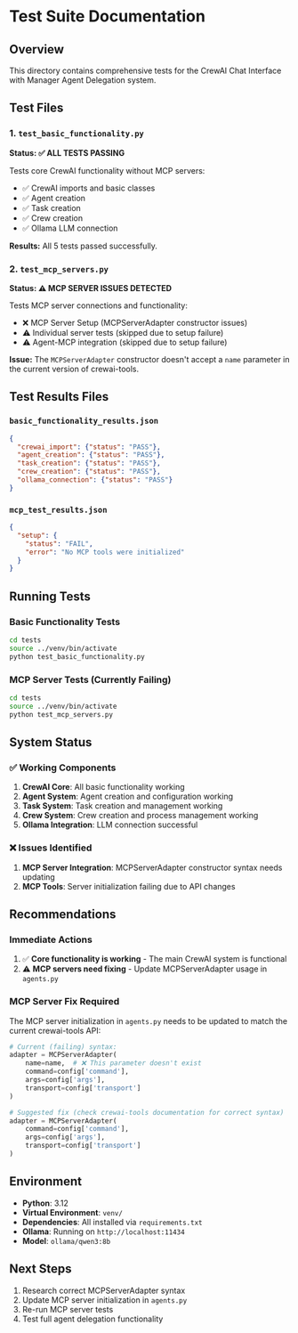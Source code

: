 # Test Suite Documentation

## Overview
This directory contains comprehensive tests for the CrewAI Chat Interface with Manager Agent Delegation system.

## Test Files

### 1. `test_basic_functionality.py`
**Status: ✅ ALL TESTS PASSING**

Tests core CrewAI functionality without MCP servers:
- ✅ CrewAI imports and basic classes
- ✅ Agent creation
- ✅ Task creation  
- ✅ Crew creation
- ✅ Ollama LLM connection

**Results:** All 5 tests passed successfully.

### 2. `test_mcp_servers.py`
**Status: ⚠️ MCP SERVER ISSUES DETECTED**

Tests MCP server connections and functionality:
- ❌ MCP Server Setup (MCPServerAdapter constructor issues)
- ⚠️ Individual server tests (skipped due to setup failure)
- ⚠️ Agent-MCP integration (skipped due to setup failure)

**Issue:** The `MCPServerAdapter` constructor doesn't accept a `name` parameter in the current version of crewai-tools.

## Test Results Files

### `basic_functionality_results.json`
```json
{
  "crewai_import": {"status": "PASS"},
  "agent_creation": {"status": "PASS"},
  "task_creation": {"status": "PASS"},
  "crew_creation": {"status": "PASS"},
  "ollama_connection": {"status": "PASS"}
}
```

### `mcp_test_results.json`
```json
{
  "setup": {
    "status": "FAIL",
    "error": "No MCP tools were initialized"
  }
}
```

## Running Tests

### Basic Functionality Tests
```bash
cd tests
source ../venv/bin/activate
python test_basic_functionality.py
```

### MCP Server Tests (Currently Failing)
```bash
cd tests
source ../venv/bin/activate
python test_mcp_servers.py
```

## System Status

### ✅ Working Components
1. **CrewAI Core**: All basic functionality working
2. **Agent System**: Agent creation and configuration working
3. **Task System**: Task creation and management working
4. **Crew System**: Crew creation and process management working
5. **Ollama Integration**: LLM connection successful

### ❌ Issues Identified
1. **MCP Server Integration**: MCPServerAdapter constructor syntax needs updating
2. **MCP Tools**: Server initialization failing due to API changes

## Recommendations

### Immediate Actions
1. ✅ **Core functionality is working** - The main CrewAI system is functional
2. ⚠️ **MCP servers need fixing** - Update MCPServerAdapter usage in `agents.py`

### MCP Server Fix Required
The MCP server initialization in `agents.py` needs to be updated to match the current crewai-tools API:

```python
# Current (failing) syntax:
adapter = MCPServerAdapter(
    name=name,  # ❌ This parameter doesn't exist
    command=config['command'],
    args=config['args'],
    transport=config['transport']
)

# Suggested fix (check crewai-tools documentation for correct syntax)
adapter = MCPServerAdapter(
    command=config['command'],
    args=config['args'],
    transport=config['transport']
)
```

## Environment
- **Python**: 3.12
- **Virtual Environment**: `venv/`
- **Dependencies**: All installed via `requirements.txt`
- **Ollama**: Running on `http://localhost:11434`
- **Model**: `ollama/qwen3:8b`

## Next Steps
1. Research correct MCPServerAdapter syntax
2. Update MCP server initialization in `agents.py`
3. Re-run MCP server tests
4. Test full agent delegation functionality 